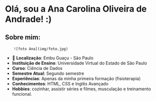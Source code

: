 # Olá, sou a Ana Carolina Oliveira de Andrade! :)

## Sobre mim:
        ![foto Ana](img/foto.jpg)
* 📍 __Localização__: Embu Guaçu - São Paulo
* __Instituição de Ensino__: Universidade Virtual do Estado de São Paulo 
* __Curso__: Ciência de Dados
* __Semestre Atual__: Segundo semestre 
* __Experiências__: Apenas da minha primeira formação (fisioterapia)
* __Conhecimentos__: HTML, CSS e Inglês Avançado
* __Hobbies__: cozinhar, assistir séries e filmes, musculação e treinamento funcional.
